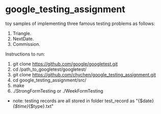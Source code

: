 # google_testing_assignment

toy samples of implementing three famous testing problems as follows:

1. Triangle.
2. NextDate.
3. Commission.

Instructions to run:

1. git clone <https://github.com/google/googletest.git>
2. cd /path_to_googletest/googletest/
3. git clone <https://github.com/chychen/google_testing_assignment.git>
4. cd google_testing_assignment/src/
5. make
6. ./StrongFormTesting or ./WeekFormTesting

* note: testing records are all stored in folder test_record as "{$date}_{$time}_{$type}.txt"
